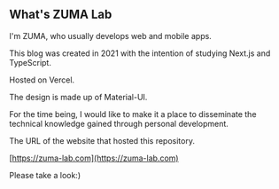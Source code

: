 ## What's ZUMA Lab

I'm ZUMA, who usually develops web and mobile apps.

This blog was created in 2021 with the intention of studying Next.js and TypeScript.

Hosted on Vercel.

The design is made up of Material-UI.

For the time being, I would like to make it a place to disseminate the technical knowledge gained through personal development.

The URL of the website that hosted this repository.

[https://zuma-lab.com](https://zuma-lab.com)

Please take a look:)

